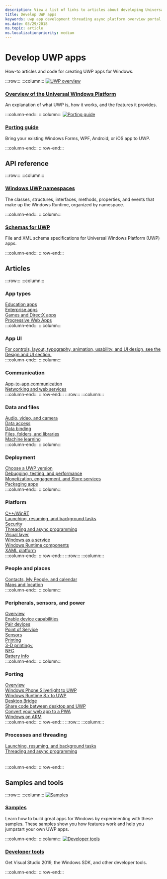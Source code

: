 ```yaml
---
description: View a list of links to articles about developing Universal Windows Platform (UWP) apps for Windows, including an overview, samples, and API reference.
title: Develop UWP apps
keywords: uwp app development threading async platform overview portal develop developers
ms.date: 03/29/2018
ms.topic: article
ms.localizationpriority: medium
---
```


# Develop UWP apps

How-to articles and code for creating UWP apps for Windows.

:::row:::
    :::column:::
        <a href="/windows/uwp/get-started/universal-application-platform-guide">
            <img src="/media/hubs/windows/win_developer-uwp.svg" alt="UWP overview" />
        </a><br/>
        <h3><a href="/windows/uwp/get-started/universal-application-platform-guide">Overview of the Universal Windows Platform</a></h3>
        <p>An explanation of what UWP is, how it works, and the features it provides.</p>
    :::column-end:::
    :::column:::
        <a href="/windows/uwp/porting/index">
            <img src="/media/illustrations/teams-fast-track.svg" alt="Porting guide" />
        </a><br/>
        <h3><a href="/windows/uwp/porting/index">Porting guide</a></h3>
        <p>Bring your existing Windows Forms, WPF, Android, or iOS app to UWP.</p>
    :::column-end:::
:::row-end:::

<!-- <ul class="panelContent cardsH">
    <li>
        <a href="/windows/uwp/get-started/universal-application-platform-guide">
        <div class="cardSize">
            <div class="cardPadding">
                <div class="card">
                    <div class="cardImageOuter">
                        <div class="cardImage">                 
                            <img src="https://docs.microsoft.com//media/hubs/windows/win_developer-uwp.svg" alt="UWP overview"/>
                        </div>
                    </div>
                    <div class="cardText">
                        <h3>Overview of the Universal Windows Platform</h3>
                        <p>An explanation of what UWP is, how it works, and the features it provides.</p>
                    </div>
                </div>
            </div>
        </div>
        </a>
    </li>
    <li>
        <a href="/windows/uwp/porting/index">
        <div class="cardSize">
            <div class="cardPadding">
                <div class="card">
                    <div class="cardImageOuter">
                        <div class="cardImage">                
                            <img src="https://docs.microsoft.com/media/illustrations/teams-fast-track.svg" alt="Porting guide" />
                        </div>
                    </div>                
                    <div class="cardText">
                        <h3>Porting guide</h3>
                        <p>Bring your existing Windows Forms, WPF, Android, or iOS app to UWP. </p>
                    </div>
                </div>
            </div>
        </div>
        </a>
    </li>                 
</ul> -->

## API reference

:::row:::
    :::column:::
        <h3><a href="/uwp/api">Windows UWP namespaces</a></h3>
        <p>The classes, structures, interfaces, methods, properties, and events that make up the Windows Runtime, organized by namespace.</p>
    :::column-end:::
    :::column:::
        <h3><a href="/uwp/schemas/">Schemas for UWP</a></h3>
        <p>File and XML schema specifications for Universal Windows Platform (UWP) apps.</p>
    :::column-end:::
:::row-end:::

<!-- <ul class="panelContent cardsH">
    <li>
        <a href="/uwp/api">
        <div class="cardSize">
            <div class="cardPadding">
                <div class="card">
                    <div class="cardText">
                        <h3>Windows UWP namespaces</h3>
                        <p>The classes, structures, interfaces, methods, properties, and events that make up the Windows Runtime, organized by namespace.</p>
                    </div>
                </div>
            </div>
        </div>
        </a>
    </li>
    <li>
        <a href="/uwp/schemas/">
        <div class="cardSize">
            <div class="cardPadding">
                <div class="card">
                    <div class="cardText">
                        <h3>Schemas for UWP</h3>
                        <p>File and XML schema specifications for Universal Windows Platform (UWP) apps. </p>
                    </div>
                </div>
            </div>
        </div>
        </a>
    </li>                 
</ul> -->

## Articles

:::row:::
    :::column:::
        <h3>App types</h3>
        <a href="/windows/uwp/apps-for-education/">Education apps</a><br/>
        <a href="/windows/uwp/enterprise/">Enterprise apps</a><br/>
        <a href="/windows/uwp/gaming/">Games and DirectX apps</a><br/>
        <a href="/microsoft-edge/progressive-web-apps">Progressive Web Apps</a><br/>
    :::column-end:::
    :::column:::
        <h3>App UI</h3>
        <a href="https://developer.microsoft.com/windows/apps/design">For controls, layout, typography, animation, usability, and UI design, see the Design and UI section.</a><br/>
    :::column-end:::
    :::column:::
        <h3>Communication</h3>
        <a href="/windows/uwp/app-to-app/">App-to-app communication</a><br/>
        <a href="/windows/uwp/networking/">Networking and web services</a><br/>
    :::column-end:::
:::row-end:::
:::row:::
    :::column:::
        <h3>Data and files</h3>
        <a href="/windows/uwp/audio-video-camera/">Audio, video, and camera</a><br/>
        <a href="/windows/uwp/data-access/" >Data access</a><br/>
        <a href="/windows/uwp/data-binding/" >Data binding</a><br/>
        <a href="/windows/uwp/files/" >Files, folders, and libraries</a><br/>
        <a href="/windows/uwp/machine-learning/">Machine learning</a><br/>
    :::column-end:::
    :::column:::
        <h3>Deployment</h3>
        <a href="/windows/uwp/updates-and-versions/choose-a-uwp-version">Choose a UWP version</a><br/>
        <a href="/windows/uwp/debug-test-perf/">Debugging, testing, and performance</a><br/>
        <a href="/windows/uwp/monetize/">Monetization, engagement, and Store services</a><br/>
        <a href="/windows/uwp/packaging/">Packaging apps</a><br/>
    :::column-end:::
    :::column:::
        <h3>Platform</h3>
        <a href="/windows/uwp/cpp-and-winrt-apis/">C++/WinRT</a><br/>
        <a href="/windows/uwp/launch-resume/">Launching, resuming, and background tasks</a><br/>
        <a href="/windows/uwp/security/">Security</a><br/>
        <a href="/windows/uwp/threading-async/">Threading and async programming</a><br/>
        <a href="/windows/uwp/composition/visual-layer">Visual layer</a><br/>
        <a href="/windows/uwp/updates-and-versions/application-development-for-windows-as-a-service">Windows as a service</a><br/>
        <a href="/windows/uwp/winrt-components/">Windows Runtime components</a><br/>
        <a href="/windows/uwp/xaml-platform/">XAML platform</a><br/>
    :::column-end:::
:::row-end:::
:::row:::
    :::column:::
        <h3>People and places</h3>
        <a href="/windows/uwp/contacts-and-calendar/">Contacts, My People, and calendar</a><br/>
        <a href="/windows/uwp/maps-and-location/">Maps and location</a><br/>
    :::column-end:::
    :::column:::
        <h3>Peripherals, sensors, and power</h3>
        <a href="/windows/uwp/contacts-and-calendar/">Overview</a><br/>
        <a href="/windows/uwp/devices-sensors/enable-device-capabilities">Enable device capabilities</a><br/>
        <a href="/windows/uwp/devices-sensors/pair-devices">Pair devices</a><br/>
        <a href="/windows/uwp/devices-sensors/point-of-service">Point of Service</a><br/>
        <a href="/windows/uwp/devices-sensors/sensors">Sensors</a><br/>
        <a href="/windows/uwp/devices-sensors/printing-and-scanning">Printing</a><br/>
        <a href="/windows/uwp/devices-sensors/3d-printing">3-D printing<</a><br/>
        <a href="/windows/uwp/devices-sensors/nfc">NFC</a><br/>
        <a href="/windows/uwp/devices-sensors/get-battery-info">Battery info</a><br/>
    :::column-end:::
    :::column:::
        <h3>Porting</h3>
        <a href="/windows/uwp/porting/">Overview</a><br/>
        <a href="/windows/uwp/porting/wpsl-to-uwp-root">Windows Phone Silverlight to UWP</a><br/>
        <a href="/windows/uwp/porting/w8x-to-uwp-root">Windows Runtime 8.x to UWP</a><br/>
        <a href="/windows/uwp/porting/desktop-to-uwp-root">Desktop Bridge</a><br/>
        <a href="/windows/uwp/porting/desktop-to-uwp-migrate">Share code between desktop and UWP</a><br/>
        <a href="/microsoft-edge/progressive-web-apps">Convert your web app to a PWA</a><br/>
        <a href="/windows/uwp/porting/apps-on-arm">Windows on ARM</a><br/>
    :::column-end:::
:::row-end:::
:::row:::
    :::column:::
        <h3>Processes and threading</h3>
        <a href="/windows/uwp/launch-resume/">Launching, resuming, and background tasks</a><br/>
        <a href="/windows/uwp/threading-async/">Threading and async programming</a><br/><br/><br/>
    :::column-end:::
:::row-end:::


 ## Samples and tools

 :::row:::
    :::column:::
        <a href="https://developer.microsoft.com/windows/samples">
            <img src="/media/illustrations/sql-database-develop.svg" alt="Samples" />
        </a><br/>
        <h3><a href="https://developer.microsoft.com/windows/samples">Samples</a></h3>
        <p>Learn how to build great apps for Windows by experimenting with these samples. These samples show you how features work and help you jumpstart your own UWP apps.</p>
    :::column-end:::
    :::column:::
        <a href="https://developer.microsoft.com/windows/downloads">
            <img src="/media/illustrations/sql-get-started-download.svg" alt="Developer tools" />
        </a><br/>
        <h3><a href="https://developer.microsoft.com/windows/downloads">Developer tools</a></h3>
        <p>Get Visual Studio 2019, the Windows SDK, and other developer tools.</p>
    :::column-end:::
:::row-end:::
